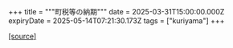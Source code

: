 +++
title = """町税等の納期"""
date = 2025-03-31T15:00:00.000Z
expiryDate = 2025-05-14T07:21:30.173Z
tags = ["kuriyama"]
+++


[[source]](https://www.town.kuriyama.hokkaido.jp/soshiki/35/933.html)
